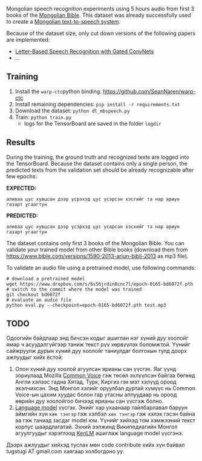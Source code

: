 Mongolian speech recognition experiments using 5 hours audio from first 3 books of the
[Mongolian Bible](https://www.bible.com/mn/versions/1590-2013-ariun-bibli-2013).
This dataset was already successfully used to create a [Mongolian text-to-speech system](https://github.com/tugstugi/pytorch-dc-tts).

Because of the dataset size, only cut down versions of the following papers are implemented:
* [Letter-Based Speech Recognition with Gated ConvNets](https://arxiv.org/abs/1712.09444)
* ...

## Training
1. Install the `warp-ctc`python binding: https://github.com/SeanNaren/warp-ctc
2. Install remaining dependencies: `pip install -r requirements.txt`
3. Download the dataset: `python dl_mbspeech.py`
4. Train: `python train.py`
   * logs for the TensorBoard are saved in the folder `logdir`
  
## Results 
During the training, the ground truth and recognized texts are logged into the TensorBoard.
Because the dataset contains only a single person, the predicted texts from the validation set
should be already recognizable after few epochs:

**EXPECTED:**
```
аливаа цус хувцсан дээр үсрэхэд цус үсэрсэн хэсгийг та нар ариун газарт угаагтун
```
**PREDICTED:**
```
аливаа цус хувцсан дээр үсэрхэд цус усарсан хэсхийг та нар ариун газарт угаагтун
```

The dataset contains only first 3 books of the Mongolian Bible. You can validate your trained model
from other Bible books (download them from https://www.bible.com/versions/1590-2013-ariun-bibli-2013 as mp3 file).

To validate an audio file using a pretrained model, use following commands:
```
# download a pretrained model
wget https://www.dropbox.com/s/6s56jrdin8cnc7l/epoch-0165-bd6072f.pth
# switch to the commit where the model was trained
git checkout bd6072f
# evaluate an audio file
python eval.py --checkpoint=epoch-0165-bd6072f.pth test.mp3
```

## TODO
Одоогийн байдлаар энд бичсэн кодыг ашиглан нэг хүний дуу хоолойг ямар ч асуудалгүйгээр таниж
текст рүү хөрвүүлэх боломжтой. Үүнийг сайжруулж дурын хүний дуу хоолойг таниулдаг болгохын тулд
доорх ажлуудыг хийх ёстой:
1. Олон хүний дуу хоолой агуулсан ярианы сан үүсгэх. Яаг үүнд зориулаад Mozilla
[Common Voice](https://voice.mozilla.org/en/languages) гэж төсөл эхлүүлсэн байгаа бөгөөд Англи
хэлээс гадна Хятад, Турк, Киргиз гэх мэт хэлүүд ороод эхэлчихсэн. Энд Монгол хэлийг оруулбал дуртай хүмүүс нь
Common Voice-ын цахим хуудас болон гар утасны аппуудаар нь ороод өөрийн дуу хоолойгоо бичээд ярианы сан үүсгэж болно.
2. [Language model](https://en.wikipedia.org/wiki/Language_model) үүсгэх. Энийг хар ухаанаар
тайлбарлавал баруун аймгийн хүн `көк тэнгэр` гэж хэлбэл `хөх тэнгэр` гэж хэлэх гэсэн байна аа гэж таниад засдаг
model юм. Үүнийг хийхэд том хэмжээний текст корпус шаардлагатай. Эхний ээлжинд Википедиагийн
Монгол агуулгуудыг хэрэглээд [KenLM](https://github.com/kpu/kenlm) ашиглаж language model үүсгэнэ.

Дээрх ажлуудыг хийхэд туслах мөн code contribute хийх хүн байвал tugstugi AT gmail.com хаягаар холбогдоно уу.
